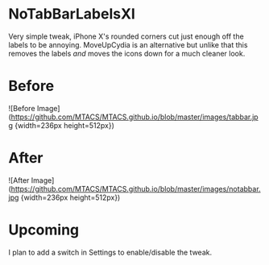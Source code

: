 # NoTabBarLabelsXI

Very simple tweak, iPhone X's rounded corners cut just enough off the labels to be annoying. MoveUpCydia is an alternative but unlike that this removes the labels *and* moves the icons down for a much cleaner look. 

# Before

![Before Image](https://github.com/MTACS/MTACS.github.io/blob/master/images/tabbar.jpg {width=236px height=512px})

# After

![After Image](https://github.com/MTACS/MTACS.github.io/blob/master/images/notabbar.jpg {width=236px height=512px})

# Upcoming

I plan to add a switch in Settings to enable/disable the tweak.
